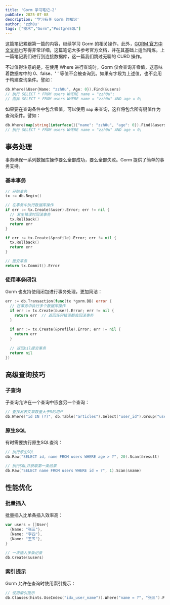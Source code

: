 ```yaml
---
title: 'Gorm 学习笔记-2'
pubDate: 2025-07-08
description: '学习有关 Gorm 的知识'
author: 'zzh0u'
tags: ["技术","Gorm","PostgreSQL"]
---
```


这篇笔记紧跟第一篇的内容，继续学习 Gorm 的相关操作。此外，[GORM 官方中文文档](https://gorm.io/zh_CN/docs/)也写得非常详细，这篇笔记大多参考官方文档，并在其基础上适当精炼。上一篇笔记我们进行到连接数据库，这一篇我们跳过无聊的 CURD 操作。

不过值得注意的是，在使用 Where 进行查询时，Gorm 仅会查询非零值，这意味着数据库中的 0、false、' ' 等值不会被查询到。如果有字段为上述值，也不会用于构建查询条件。譬如：

```go
db.Where(&User{Name: "zzh0u", Age: 0}).Find(&users)
// 执行 SELECT * FROM users WHERE name = "zzh0u";
// 而非 SELECT * FROM users WHERE name = "zzh0u" AND age = 0;
```

如果要在查询条件中包含零值，可以使用 `map` 来查询，这样将包含所有键值作为查询条件。譬如：

```go
db.Where(map[string]interface{}{"name": "zzh0u", "age": 0}).Find(&users)
// 执行 SELECT * FROM users WHERE name = "zzh0u" AND age = 0;
```

## 事务处理

事务确保一系列数据库操作要么全部成功，要么全部失败。Gorm 提供了简单的事务支持。

### 基本事务

```go
// 开始事务
tx := db.Begin()

// 在事务中执行数据库操作
if err := tx.Create(&user).Error; err != nil {
  // 发生错误时回滚事务
  tx.Rollback()
  return err
}

if err := tx.Create(&profile).Error; err != nil {
  tx.Rollback()
  return err
}

// 提交事务
return tx.Commit().Error
```

### 使用事务闭包

Gorm 也支持使用闭包进行事务处理，更加简洁：

```go
err := db.Transaction(func(tx *gorm.DB) error {
  // 在事务中执行多个数据库操作
  if err := tx.Create(&user).Error; err != nil {
    return err  // 返回任何错误都会回滚事务
  }
  
  if err := tx.Create(&profile).Error; err != nil {
    return err
  }
  
  // 返回nil提交事务
  return nil
})
```

## 高级查询技巧

### 子查询

子查询允许在一个查询中嵌套另一个查询：

```go
// 查找发表文章数量大于5的用户
db.Where("id IN (?)", db.Table("articles").Select("user_id").Group("user_id").Having("count(*) > ?", 5)).Find(&users)
```

### 原生SQL

有时需要执行原生SQL查询：

```go
// 执行原生SQL
db.Raw("SELECT id, name FROM users WHERE age > ?", 20).Scan(&result)

// 执行SQL并获取第一条结果
db.Raw("SELECT name FROM users WHERE id = ?", 1).Scan(&name)
```

## 性能优化

### 批量插入

批量插入比单条插入效率高：

```go
var users = []User{
  {Name: "张三"},
  {Name: "李四"},
  {Name: "王五"},
}

// 一次插入多条记录
db.Create(&users)
```

### 索引提示

Gorm 允许在查询时使用索引提示：

```go
// 使用索引提示
db.Clauses(hints.UseIndex("idx_user_name")).Where("name = ?", "张三").Find(&users)
```
